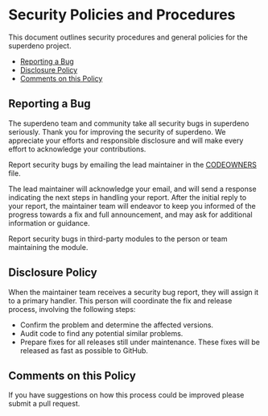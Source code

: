 # Security Policies and Procedures

This document outlines security procedures and general policies for the superdeno
project.

- [Reporting a Bug](#reporting-a-bug)
- [Disclosure Policy](#disclosure-policy)
- [Comments on this Policy](#comments-on-this-policy)

## Reporting a Bug

The superdeno team and community take all security bugs in superdeno seriously.
Thank you for improving the security of superdeno. We appreciate your efforts and
responsible disclosure and will make every effort to acknowledge your
contributions.

Report security bugs by emailing the lead maintainer in the
[CODEOWNERS](./.github/CODEOWNERS.md) file.

The lead maintainer will acknowledge your email, and will send a response
indicating the next steps in handling your report. After the initial reply
to your report, the maintainer team will endeavor to keep you informed of the
progress towards a fix and full announcement, and may ask for additional
information or guidance.

Report security bugs in third-party modules to the person or team maintaining
the module.

## Disclosure Policy

When the maintainer team receives a security bug report, they will assign it to a
primary handler. This person will coordinate the fix and release process,
involving the following steps:

- Confirm the problem and determine the affected versions.
- Audit code to find any potential similar problems.
- Prepare fixes for all releases still under maintenance. These fixes will be
  released as fast as possible to GitHub.

## Comments on this Policy

If you have suggestions on how this process could be improved please submit a
pull request.

